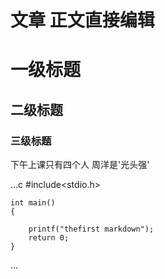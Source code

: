 # 文章 正文直接编辑
# 一级标题
## 二级标题
### 三级标题

下午上课只有四个人
周洋是'光头强'

...c
	#include<stdio.h>

	int main()
	{

		printf("thefirst markdown");
		return 0;
	}
...
